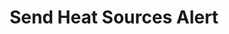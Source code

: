 ---
image: https://enlightyx.io/wp-content/uploads/2020/03/mobile_phone_notification_message_smartphone_flat_icon_symbol-512-300x300.png
title: Send Heat Sources Alert
description: Temperature above the threshold will instantly receive push notification via email or Telegram.
---